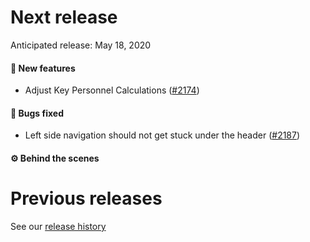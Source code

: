# Next release

Anticipated release: May 18, 2020

#### 🚀 New features

- Adjust Key Personnel Calculations ([#2174])

#### 🐛 Bugs fixed

- Left side navigation should not get stuck under the header ([#2187])

#### ⚙️ Behind the scenes

# Previous releases

See our [release history](https://github.com/18F/cms-hitech-apd/releases)

[#2187]: https://github.com/18F/cms-hitech-apd/issues/2187
[#2174]: https://github.com/18F/cms-hitech-apd/issues/2174